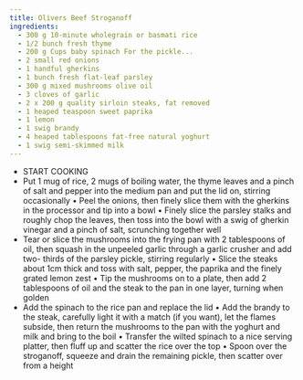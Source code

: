 ```yaml
---
title: Olivers Beef Stroganoff
ingredients:
  - 300 g 10-minute wholegrain or basmati rice
  - 1/2 bunch fresh thyme
  - 200 g Cups baby spinach For the pickle...
  - 2 small red onions
  - 1 handful gherkins
  - 1 bunch fresh flat-leaf parsley
  - 300 g mixed mushrooms olive oil
  - 3 cloves of garlic
  - 2 x 200 g quality sirloin steaks, fat removed
  - 1 heaped teaspoon sweet paprika
  - 1 lemon
  - 1 swig brandy
  - 4 heaped tablespoons fat-free natural yoghurt
  - 1 swig semi-skimmed milk
---
```


* START COOKING
* Put 1 mug of rice, 2 mugs of boiling water, the thyme leaves and a pinch of salt and pepper into the medium pan and put the lid on, stirring occasionally • Peel the onions, then finely slice them with the gherkins in the processor and tip into a bowl • Finely slice the parsley stalks and roughly chop the leaves, then toss into the bowl with a swig of gherkin vinegar and a pinch of salt, scrunching together well
* Tear or slice the mushrooms into the frying pan with 2 tablespoons of oil, then squash in the unpeeled garlic through a garlic crusher and add two- thirds of the parsley pickle, stirring regularly • Slice the steaks about 1cm thick and toss with salt, pepper, the paprika and the finely grated lemon zest • Tip the mushrooms on to a plate, then add 2 tablespoons of oil and the steak to the pan in one layer, turning when golden
* Add the spinach to the rice pan and replace the lid • Add the brandy to the steak, carefully light it with a match (if you want), let the flames subside, then return the mushrooms to the pan with the yoghurt and milk and bring to the boil • Transfer the wilted spinach to a nice serving platter, then fluff up and scatter the rice over the top • Spoon over the stroganoff, squeeze and drain the remaining pickle, then scatter over from a height
